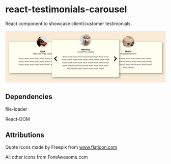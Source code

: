 # react-testimonials-carousel

React component to showcase client/customer testimonials.

![alt text](./design/desktop-1366x768.png)

## Dependencies

file-loader

React-DOM

## Attributions

Quote Icons made by Freepik from www.flaticon.com

All other icons from FontAwesome.com